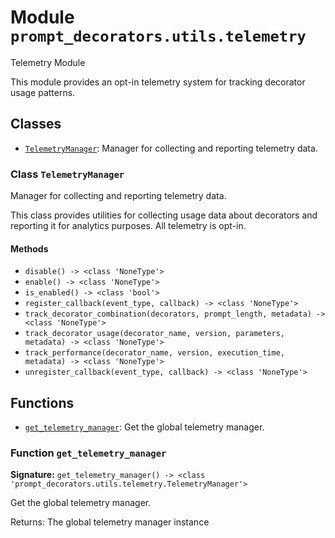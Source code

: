 # Module `prompt_decorators.utils.telemetry`

Telemetry Module

This module provides an opt-in telemetry system for tracking decorator usage patterns.

## Classes

- [`TelemetryManager`](#class-telemetrymanager): Manager for collecting and reporting telemetry data.

### Class `TelemetryManager`

Manager for collecting and reporting telemetry data.

This class provides utilities for collecting usage data about decorators
and reporting it for analytics purposes. All telemetry is opt-in.

#### Methods

- `disable() -> <class 'NoneType'>`
- `enable() -> <class 'NoneType'>`
- `is_enabled() -> <class 'bool'>`
- `register_callback(event_type, callback) -> <class 'NoneType'>`
- `track_decorator_combination(decorators, prompt_length, metadata) -> <class 'NoneType'>`
- `track_decorator_usage(decorator_name, version, parameters, metadata) -> <class 'NoneType'>`
- `track_performance(decorator_name, version, execution_time, metadata) -> <class 'NoneType'>`
- `unregister_callback(event_type, callback) -> <class 'NoneType'>`

## Functions

- [`get_telemetry_manager`](#function-get_telemetry_manager): Get the global telemetry manager.

### Function `get_telemetry_manager`

**Signature:** `get_telemetry_manager() -> <class 'prompt_decorators.utils.telemetry.TelemetryManager'>`

Get the global telemetry manager.

Returns:
    The global telemetry manager instance

